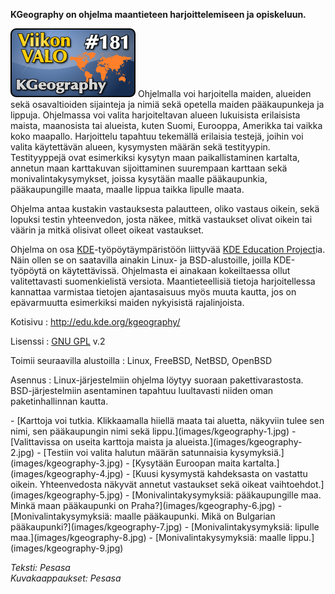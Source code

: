 <!--
Title: 4x25 KGeography - Viikon VALO #181
Date: 2014/06/15
Pageimage: valo181-kgeography.png
Tags: Linux,FreeBSD,OpenBSD,NetBSD,Kartta,Opetus,Opiskelu
-->

**KGeography on ohjelma maantieteen harjoittelemiseen ja opiskeluun.**

![](images/valo181-kgeography.png "fig:valo181-kgeography.png") Ohjelmalla voi
harjoitella maiden, alueiden sekä osavaltioiden sijainteja ja nimiä sekä
opetella maiden pääkaupunkeja ja lippuja. Ohjelmassa voi valita
harjoiteltavan alueen lukuisista erilaisista maista, maanosista tai
alueista, kuten Suomi, Eurooppa, Amerikka tai vaikka koko maapallo.
Harjoittelu tapahtuu tekemällä erilaisia testejä, joihin voi valita
käytettävän alueen, kysymysten määrän sekä testityypin. Testityyppejä
ovat esimerkiksi kysytyn maan paikallistaminen kartalta, annetun maan
karttakuvan sijoittaminen suurempaan karttaan sekä
monivalintakysymykset, joissa kysytään maalle pääkaupunkia,
pääkaupungille maata, maalle lippua taikka lipulle maata.

Ohjelma antaa kustakin vastauksesta palautteen, oliko vastaus oikein,
sekä lopuksi testin yhteenvedon, josta näkee, mitkä vastaukset olivat
oikein tai väärin ja mitkä olisivat olleet oikeat vastaukset.

Ohjelma on osa [KDE](KDE)-työpöytäympäristöön liittyvää [KDE
Education Project](http://edu.kde.org/)ia. Näin ollen se on saatavilla
ainakin Linux- ja BSD-alustoille, joilla KDE-työpöytä on käytettävissä.
Ohjelmasta ei ainakaan kokeiltaessa ollut valitettavasti suomenkielistä
versiota. Maantieteellisiä tietoja harjoitellessa kannattaa varmistaa
tietojen ajantasaisuus myös muuta kautta, jos on epävarmuutta
esimerkiksi maiden nykyisistä rajalinjoista.

Kotisivu
:   <http://edu.kde.org/kgeography/>

Lisenssi
:   [GNU GPL](GNU_GPL) v.2

Toimii seuraavilla alustoilla
:   Linux, FreeBSD, NetBSD, OpenBSD

Asennus
:   Linux-järjestelmiin ohjelma löytyy suoraan pakettivarastosta.
    BSD-järjestelmiin asentaminen tapahtuu luultavasti niiden oman
    paketinhallinnan kautta.

<div class="psgallery" markdown="1">
-   [Karttoja voi tutkia. Klikkaamalla hiiellä maata tai aluetta,
    näkyviin tulee sen nimi, sen pääkaupungin nimi sekä
    lippu.](images/kgeography-1.jpg)
-   [Valittavissa on useita karttoja maista ja
    alueista.](images/kgeography-2.jpg)
-   [Testiin voi valita halutun määrän satunnaisia
    kysymyksiä.](images/kgeography-3.jpg)
-   [Kysytään Euroopan maita kartalta.](images/kgeography-4.jpg)
-   [Kuusi kysymystä kahdeksasta on vastattu oikein. Yhteenvedosta
    näkyvät annetut vastaukset sekä oikeat
    vaihtoehdot.](images/kgeography-5.jpg)
-   [Monivalintakysymyksiä: pääkaupungille maa. Minkä maan pääkaupunki
    on Praha?](images/kgeography-6.jpg)
-   [Monivalintakysymyksiä: maalle pääkaupunki. Mikä on Bulgarian
    pääkaupunki?](images/kgeography-7.jpg)
-   [Monivalintakysymyksiä: lipulle maa.](images/kgeography-8.jpg)
-   [Monivalintakysymyksiä: maalle lippu.](images/kgeography-9.jpg)
</div>

*Teksti: Pesasa* <br />
*Kuvakaappaukset: Pesasa*

